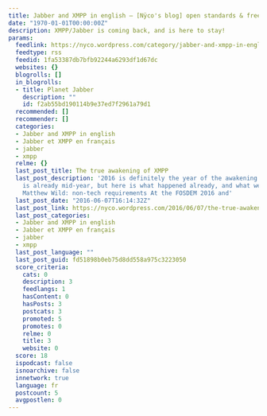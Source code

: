 ```yaml
---
title: Jabber and XMPP in english – [Nÿco's blog] open standards & free/libre/opensource
date: "1970-01-01T00:00:00Z"
description: XMPP/Jabber is coming back, and is here to stay!
params:
  feedlink: https://nyco.wordpress.com/category/jabber-and-xmpp-in-english/feed/
  feedtype: rss
  feedid: 1fa53387db7bfb92244a6293df1d67dc
  websites: {}
  blogrolls: []
  in_blogrolls:
  - title: Planet Jabber
    description: ""
    id: f2ab55bd190114b9e37ed7f2961a79d1
  recommended: []
  recommender: []
  categories:
  - Jabber and XMPP in english
  - Jabber et XMPP en français
  - jabber
  - xmpp
  relme: {}
  last_post_title: The true awakening of XMPP
  last_post_description: '2016 is definitely the year of the awakening of XMPP. It
    is already mid-year, but here is what happened already, and what we can do next.
    Matthew Wild: non-tech requirements At the FOSDEM 2016 and'
  last_post_date: "2016-06-07T16:14:32Z"
  last_post_link: https://nyco.wordpress.com/2016/06/07/the-true-awakening-of-xmpp/
  last_post_categories:
  - Jabber and XMPP in english
  - Jabber et XMPP en français
  - jabber
  - xmpp
  last_post_language: ""
  last_post_guid: fd51898b0eb75d8dd558a975c3223050
  score_criteria:
    cats: 0
    description: 3
    feedlangs: 1
    hasContent: 0
    hasPosts: 3
    postcats: 3
    promoted: 5
    promotes: 0
    relme: 0
    title: 3
    website: 0
  score: 18
  ispodcast: false
  isnoarchive: false
  innetwork: true
  language: fr
  postcount: 5
  avgpostlen: 0
---
```

